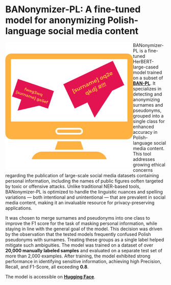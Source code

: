# BANonymizer-PL: A fine-tuned model for anonymizing Polish-language social media content

<img src="imgs/surname.png" alt="screenshot" width="400" style="float: left">

BANonymizer-PL is a fine-tuned HerBERT-large-cased model trained on a subset of [**BAN-PL**](https://github.com/ZILiAT-NASK/BAN-PL). It specializes in detecting and anonymizing surnames and pseudonyms, grouped into a single class for enhanced accuracy in Polish-language social media content. This tool addresses growing ethical concerns regarding the publication of large-scale social media datasets containing personal information, including the names of public figures ooften targeted by toxic or offensive attacks. Unlike traditional NER-based tools, BANonymizer-PL is optimized to handle the linguistic nuances and spelling variations — both intentional and unintentional — that are prevalent in social media content, making it an invaluable resource for privacy-preserving applications.

It was chosen to merge surnames and pseudonyms into one class to improve the F1 score for the task of masking personal information, while staying in line with the general goal of the model. This decision was driven by the observation that the tested models frequently confused Polish pseudonyms with surnames. Treating these groups as a single label helped mitigate such ambiguities. The model was trained on a dataset of over **20,000 manually labeled samples** and evaluated on a separate test set of more than 2,000 examples. After training, the model exhibited strong performance in identifying sensitive information, achieving high Precision, Recall, and F1-Score, all exceeding **0.8**.

The model is accessible on [**Hugging Face**](https://huggingface.co/NASK-PIB/BANonymizer-PL).
